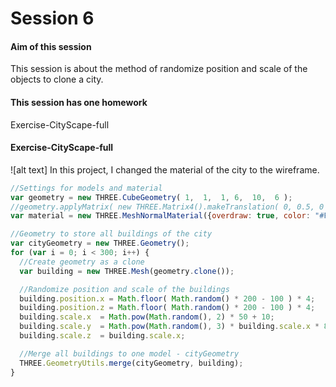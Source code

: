 Session 6
========
#### Aim of this session ####
This session is about the method of randomize position and scale of the objects to clone a city.
#### This session has one homework ####
Exercise-CityScape-full

#### Exercise-CityScape-full
![alt text]
In this project, I changed the material of the city to the wireframe.
```javascript
//Settings for models and material
var geometry = new THREE.CubeGeometry( 1,  1,  1, 6,  10,  6 );
//geometry.applyMatrix( new THREE.Matrix4().makeTranslation( 0, 0.5, 0 ) );
var material = new THREE.MeshNormalMaterial({overdraw: true, color: "#FFFFFF" ,wireframe :true});

//Geometry to store all buildings of the city
var cityGeometry = new THREE.Geometry();
for (var i = 0; i < 300; i++) {
  //Create geometry as a clone
  var building = new THREE.Mesh(geometry.clone());

  //Randomize position and scale of the buildings
  building.position.x = Math.floor( Math.random() * 200 - 100 ) * 4;
  building.position.z = Math.floor( Math.random() * 200 - 100 ) * 4;
  building.scale.x  = Math.pow(Math.random(), 2) * 50 + 10;
  building.scale.y  = Math.pow(Math.random(), 3) * building.scale.x * 8 + 8;
  building.scale.z  = building.scale.x;

  //Merge all buildings to one model - cityGeometry
  THREE.GeometryUtils.merge(cityGeometry, building);
}
```
